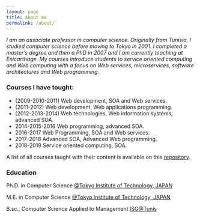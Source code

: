 ```yaml
---
layout: page
title: About me
permalink: /about/
---
```



*I am an associate professor in computer science. Originally from Tunisia, I studied computer science before moving to Tokyo in 2001. I completed a master’s degree and then a PhD in 2007 and I am currently teaching at Enicarthage. My courses introduce students to service oriented computing and Web computing with a focus on Web services, microservices, software architectures and Web programming.*

### Courses I have tought:

* (2009-2010-2011) Web development, SOA and Web services.
* (2011-2012) Web development, Web applications programming.
* (2012-2013-2014) Web technologies, Web information systems, advanced SOA.
* 2014-2015-2016 Web programming, advanced SOA.
* 2016-2017 Web Programming, SOA and Web services.
* 2017-2018 Advanced SOA, Advanced Web programming.
* 2018-2019 Service oriented computing, SOA.

A list of all courses taught with their content is available on this [repository]().



### Education
Ph.D. in Computer Science [@Tokyo Institute of Technology, JAPAN](https://www.titech.ac.jp/english/)
	
M.E. in Computer Science [@Tokyo Institute of Technology, JAPAN](https://www.titech.ac.jp/english/)
	
B.sc., Computer Science Applied to Management [ISG@Tunis](http://www.isg.rnu.tn/)



<!-- Tokyo This is the base Jekyll theme. You can find out more info about customizing your Jekyll theme, as well as basic Jekyll usage documentation at [jekyllrb.com](https://jekyllrb.com/)

You can find the source code for Minima at GitHub:
[jekyll][jekyll-organization] /
[minima](https://github.com/jekyll/minima)

You can find the source code for Jekyll at GitHub:
[jekyll][jekyll-organization] /
[jekyll](https://github.com/jekyll/jekyll)


[jekyll-organization]: https://github.com/jekyll -->
